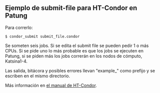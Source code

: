 ## Ejemplo de submit-file para HT-Condor en Patung

Para correrlo:

    $ condor_submit submit_file.condor


Se someten seis jobs. Si se edita el submit file se pueden pedir 1 o
más CPUs. Si se pide uno lo más probable es que los jobs se ejecuten
en Patung, si se piden más los jobs correrán en los nodos de cómputo,
Katsina1-4.

Las salida, bitácora y posibles errores llevan "example_" como prefijo
y se escriben en el mismo directorio.

Más información en [el manual de HT-Condor](http://research.cs.wisc.edu/htcondor/manual/v8.4/2_Users_Manual.html).